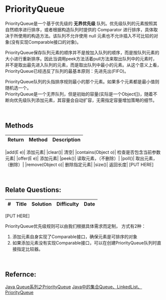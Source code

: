# PriorityQueue

PriorityQueue是一个基于优先级的 **无界优先级** 队列。优先级队列的元素按照其自然顺序进行排序，或者根据构造队列时提供的 Comparator 进行排序，具体取决于所使用的构造方法。该队列不允许使用 null 元素也不允许插入不可比较的对象(没有实现Comparable接口的对象)。<br>

PriorityQueue保存队列元素的顺序并不是按加入队列的顺序，而是按队列元素的大小进行重新排序。因此当调用peek方法活着pull方法来取出队列中的元素时，并不是取出最先进入队列的元素，而是取出队列中最小的元素。从这个意义上看，PriorityQueue已经违反了队列的最基本原则：先进先出(FIFO)。

PriorityQueue队列的头指排序规则最小的那个元素。如果多个元素都是最小值则随机选一个。<br>
PriorityQueue是一个无界队列，但是初始的容量(实际是一个Object[])，随着不断向优先级队列添加元素，其容量会自动扩容，无需指定容量增加策略的细节。


<br>

## Methods

| Return | Method | Description | 
| :-: | :-: | :-: | 

|add(E e)|	添加元素|
|clear()|	清空|
|contains(Object o)|	检查是否包含当前参数元素|
|offer(E e)|	添加元素|
|peek()|	读取元素，（不删除）|
|poll()|	取出元素，（删除）|
|remove(Object o)|	删除指定元素|
|size()|	返回长度|
[PUT HERE]


<br>

## Relate Questions:

| # | Title | Solution | Difficulty | Date |
|:-:|---|:-:|:-:|:-:|
[PUT HERE]



PriorityQueue优先级规则可以由我们根据具体需求而定制， 方式有2种：
1) 添加元素自身实现了Comparable接口，确保元素是可排序的对象
2) 如果添加元素没有实现Comparable接口，可以在创建PriorityQueue队列时直接指定比较器。

<br>

## Refernce:

[Java Queue系列之PriorityQueue](https://www.cnblogs.com/demingblog/p/6485193.html)
[Java中的集合Queue、LinkedList、PriorityQueue](https://www.cnblogs.com/be-forward-to-help-others/p/6825738.html)
